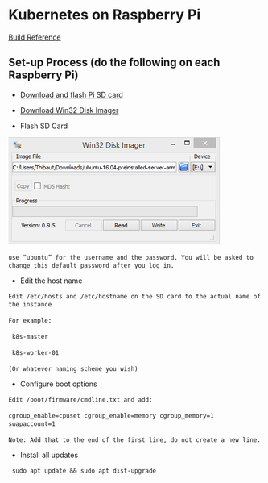 # Kubernetes on Raspberry Pi

[Build Reference](https://wiki.learnlinux.tv/index.php/Setting_up_a_Raspberry_Pi_Kubernetes_Cluster_with_Ubuntu_20.04)

## Set-up Process (do the following on each Raspberry Pi)

* [Download and flash Pi SD card](https://ubuntu.com/download/raspberry-pi)
* [Download Win32 Disk Imager](https://sourceforge.net/projects/win32diskimager/files/latest/download?source=navbar)

* Flash SD Card

![Flash SSD card](./images/Win32DiskImager.png)

```
use “ubuntu” for the username and the password. You will be asked to change this default password after you log in.
```

* Edit the host name

```
Edit /etc/hosts and /etc/hostname on the SD card to the actual name of the instance

For example:

 k8s-master

 k8s-worker-01

(Or whatever naming scheme you wish)
```

* Configure boot options
```
Edit /boot/firmware/cmdline.txt and add:

cgroup_enable=cpuset cgroup_enable=memory cgroup_memory=1 swapaccount=1

Note: Add that to the end of the first line, do not create a new line.
```

* Install all updates
```
 sudo apt update && sudo apt dist-upgrade
 ```
 